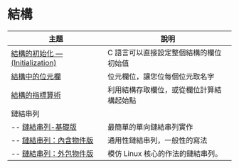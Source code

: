 # 結構

| 主題                            | 說明                                     |
|---------------------------------|------------------------------------------|
| [結構的初始化 — (Initialization)](struct_init.md) | C 語言可以直接設定整個結構的欄位初始值   |
| [結構中的位元欄](struct_bit_field.md)                  | 位元欄位，讓您位每個位元取名字           |
| [結構的指標算術](structure_and_pointer.md)                  | 利用結構存取欄位，或從欄位計算結構起始點 |
| 鏈結串列                        |                                          |
| -- [鏈結串列-基礎版](basic_linking_list.md)              | 最簡單的單向鏈結串列實作                 |
| -- [鏈結串列：內含物件版](linking_list_with_object.md)         | 通用性鏈結串列，一般性的寫法             |
| -- [鏈結串列：外包物件版](linking_list_external_object.md)         | 模仿 Linux 核心的作法的鏈結串列。        |

